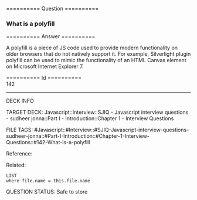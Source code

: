 ========== Question ==========  

### What is a polyfill  

========== Answer ==========  

A polyfill is a piece of JS code used to provide modern functionality on older browsers that do not natively support it. For example, Silverlight plugin polyfill can be used to mimic the functionality of an HTML Canvas element on Microsoft Internet Explorer 7.

========== Id ==========  
142

---

DECK INFO

TARGET DECK: Javascript::Interview::SJIQ - Javascript interview questions - sudheer jonna::Part I - Introduction::Chapter 1 - Interview Questions

FILE TAGS: #Javascript::#Interview::#SJIQ-Javascript-interview-questions-sudheer-jonna::#Part-I-Introduction::#Chapter-1-Interview-Questions::#142-What-is-a-polyfill

Reference:

Related:

```dataview
LIST
where file.name = this.file.name
```

QUESTION STATUS: Safe to store
